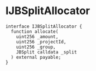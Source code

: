 # IJBSplitAllocator

```solidity
interface IJBSplitAllocator {
  function allocate(
    uint256 _amount,
    uint256 _projectId,
    uint256 _group,
    JBSplit calldata _split
  ) external payable;
}
```
